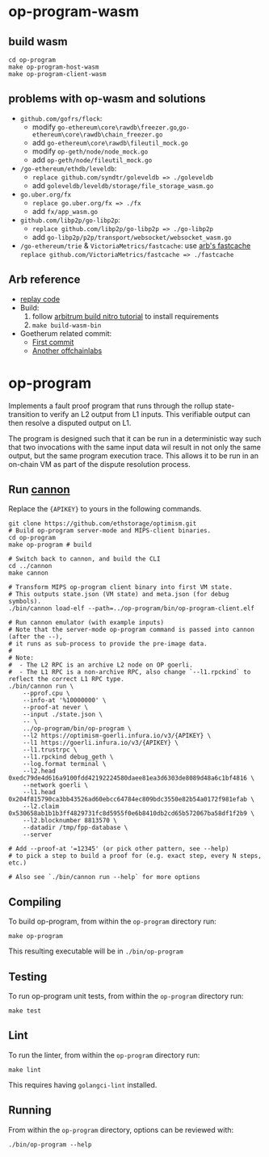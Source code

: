 # op-program-wasm

## build wasm

```
cd op-program
make op-program-host-wasm
make op-program-client-wasm

```

## problems with op-wasm and solutions
- `github.com/gofrs/flock`:
    - modify `go-ethereum\core\rawdb\freezer.go`,`go-ethereum\core\rawdb\chain_freezer.go`
    - add `go-ethereum\core\rawdb\fileutil_mock.go`
    - modify `op-geth/node/node_mock.go`
    - add `op-geth/node/fileutil_mock.go`
- `/go-ethereum/ethdb/leveldb`:
    - `replace github.com/syndtr/goleveldb => ./goleveldb`
    - add `goleveldb/leveldb/storage/file_storage_wasm.go`
- `go.uber.org/fx`
    - `replace go.uber.org/fx => ./fx`
    - add `fx/app_wasm.go`
- `github.com/libp2p/go-libp2p`:
    - `replace github.com/libp2p/go-libp2p => ./go-libp2p`
    - add `go-libp2p/p2p/transport/websocket/websocket_wasm.go`
- `/go-ethereum/trie` & `VictoriaMetrics/fastcache`: use [arb's fastcache](https://github.com/OffchainLabs/fastcache) `replace github.com/VictoriaMetrics/fastcache => ./fastcache`

## Arb reference
- [replay code](https://github.com/OffchainLabs/nitro/blob/master/cmd/replay/main.go)
- Build:
    1. follow [arbitrum build nitro tutorial](https://docs.arbitrum.io/node-running/how-tos/build-nitro-locally) to install requirements
    2. `make build-wasm-bin`
- Goetherum related commit:
    - [First commit](https://github.com/OffchainLabs/go-ethereum/commits?after=1319d385dc35f0a3be7166ec4a63ce83de89c376+244&author=PlasmaPower)
    - [Another offchainlabs](https://github.com/OffchainLabs/go-ethereum/commits?author=Tristan-Wilson&before=1319d385dc35f0a3be7166ec4a63ce83de89c376+70)


# op-program

Implements a fault proof program that runs through the rollup state-transition to verify an L2 output from L1 inputs.
This verifiable output can then resolve a disputed output on L1.

The program is designed such that it can be run in a deterministic way such that two invocations with the same input
data wil result in not only the same output, but the same program execution trace. This allows it to be run in an
on-chain VM as part of the dispute resolution process.


## Run [cannon](https://github.com/ethstorage/optimism/tree/develop/cannon)

Replace the `{APIKEY}` to yours in the following commands.

```
git clone https://github.com/ethstorage/optimism.git
# Build op-program server-mode and MIPS-client binaries.
cd op-program
make op-program # build

# Switch back to cannon, and build the CLI
cd ../cannon
make cannon

# Transform MIPS op-program client binary into first VM state.
# This outputs state.json (VM state) and meta.json (for debug symbols).
./bin/cannon load-elf --path=../op-program/bin/op-program-client.elf

# Run cannon emulator (with example inputs)
# Note that the server-mode op-program command is passed into cannon (after the --),
# it runs as sub-process to provide the pre-image data.
#
# Note:
#  - The L2 RPC is an archive L2 node on OP goerli.
#  - The L1 RPC is a non-archive RPC, also change `--l1.rpckind` to reflect the correct L1 RPC type.
./bin/cannon run \
    --pprof.cpu \
    --info-at '%10000000' \
    --proof-at never \
    --input ./state.json \
    -- \
    ../op-program/bin/op-program \
    --l2 https://optimism-goerli.infura.io/v3/{APIKEY} \
    --l1 https://goerli.infura.io/v3/{APIKEY} \
    --l1.trustrpc \
    --l1.rpckind debug_geth \
    --log.format terminal \
    --l2.head 0xedc79de4d616a9100fdd42192224580daee81ea3d6303de8089d48a6c1bf4816 \
    --network goerli \
    --l1.head 0x204f815790ca3bb43526ad60ebcc64784ec809bdc3550e82b54a0172f981efab \
    --l2.claim 0x530658ab1b1b3ff4829731fc8d5955f0e6b8410db2cd65b572067ba58df1f2b9 \
    --l2.blocknumber 8813570 \
    --datadir /tmp/fpp-database \
    --server

# Add --proof-at '=12345' (or pick other pattern, see --help)
# to pick a step to build a proof for (e.g. exact step, every N steps, etc.)

# Also see `./bin/cannon run --help` for more options

```

## Compiling

To build op-program, from within the `op-program` directory run:

```shell
make op-program
```

This resulting executable will be in `./bin/op-program`

## Testing

To run op-program unit tests, from within the `op-program` directory run:

```shell
make test
```

## Lint

To run the linter, from within the `op-program` directory run:
```shell
make lint
```

This requires having `golangci-lint` installed.

## Running

From within the `op-program` directory, options can be reviewed with:

```shell
./bin/op-program --help
```
